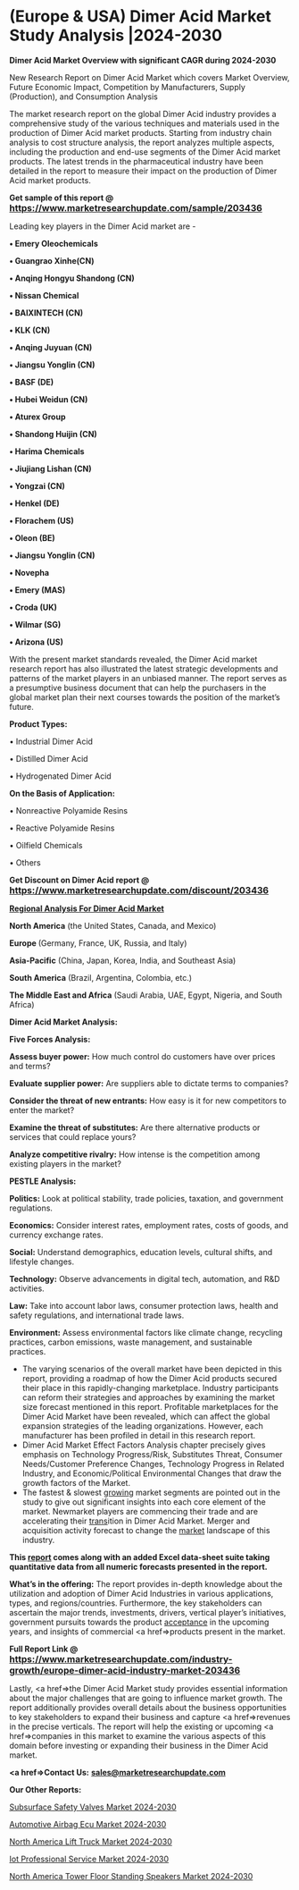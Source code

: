 # (Europe & USA) Dimer Acid Market Study Analysis |2024-2030

<strong>Dimer Acid Market Overview with significant CAGR during 2024-2030</strong>

New Research Report on Dimer Acid Market which covers Market Overview, Future Economic Impact, Competition by Manufacturers, Supply (Production), and Consumption Analysis

The market research report on the global Dimer Acid industry provides a comprehensive study of the various techniques and materials used in the production of Dimer Acid market products. Starting from industry chain analysis to cost structure analysis, the report analyzes multiple aspects, including the production and end-use segments of the Dimer Acid market products. The latest trends in the pharmaceutical industry have been detailed in the report to measure their impact on the production of Dimer Acid market products.

<strong>Get sample of this report @ <a href=https://www.marketresearchupdate.com/sample/203436><font size=3 color=#0000ff>https://www.marketresearchupdate.com/sample/203436</font></a></strong>

Leading key players in the Dimer Acid market are -

<strong>• Emery Oleochemicals

• Guangrao Xinhe(CN)

• Anqing Hongyu Shandong (CN)

• Nissan Chemical

• BAIXINTECH (CN)

• KLK (CN)

• Anqing Juyuan (CN)

• Jiangsu Yonglin (CN)

• BASF (DE)

• Hubei Weidun (CN)

• Aturex Group

• Shandong Huijin (CN)

• Harima Chemicals

• Jiujiang Lishan (CN)

• Yongzai (CN)

• Henkel (DE)

• Florachem (US)

• Oleon (BE)

• Jiangsu Yonglin (CN)

• Novepha

• Emery (MAS)

• Croda (UK)

• Wilmar (SG)

• Arizona (US)</strong>

With the present market standards revealed, the Dimer Acid market research report has also illustrated the latest strategic developments and patterns of the market players in an unbiased manner. The report serves as a presumptive business document that can help the purchasers in the global market plan their next courses towards the position of the market’s future.

<strong>Product Types:</strong>

• Industrial Dimer Acid

• Distilled Dimer Acid

• Hydrogenated Dimer Acid

<strong>On the Basis of Application:</strong>

• Nonreactive Polyamide Resins

• Reactive Polyamide Resins

• Oilfield Chemicals

• Others

<strong>Get Discount on Dimer Acid report @ <a href=https://www.marketresearchupdate.com/discount/203436><font size=3 color=#0000ff>https://www.marketresearchupdate.com/discount/203436</font></a></strong>

<strong><u><b>Regional Analysis For Dimer Acid Market</b></u></strong>

<strong><b>North America</b></strong> (the United States, Canada, and Mexico)

<strong><b>Europe </b></strong>(Germany, France, UK, Russia, and Italy)

<strong><b>Asia-Pacific</b></strong> (China, Japan, Korea, India, and Southeast Asia)

<strong><b>South America</b></strong> (Brazil, Argentina, Colombia, etc.)

<strong><b>The Middle East and Africa</b></strong> (Saudi Arabia, UAE, Egypt, Nigeria, and South Africa)

<strong>Dimer Acid Market Analysis:</strong>

<strong>Five Forces Analysis:</strong>

<strong>Assess buyer power:</strong> How much control do customers have over prices and terms?

<strong>Evaluate supplier power:</strong> Are suppliers able to dictate terms to companies?

<strong>Consider the threat of new entrants:</strong> How easy is it for new competitors to enter the market?

<strong>Examine the threat of substitutes:</strong> Are there alternative products or services that could replace yours?

<strong>Analyze competitive rivalry:</strong> How intense is the competition among existing players in the market?

<strong>PESTLE Analysis:</strong>

<strong>Politics:</strong> Look at political stability, trade policies, taxation, and government regulations.

<strong>Economics:</strong> Consider interest rates, employment rates, costs of goods, and currency exchange rates.

<strong>Social:</strong> Understand demographics, education levels, cultural shifts, and lifestyle changes.

<strong>Technology:</strong> Observe advancements in digital tech, automation, and R&D activities.

<strong>Law:</strong> Take into account labor laws, consumer protection laws, health and safety regulations, and international trade laws.

<strong>Environment:</strong> Assess environmental factors like climate change, recycling practices, carbon emissions, waste management, and sustainable practices.

<ul>
  <li>The varying scenarios of the overall market have been depicted in this report, providing a roadmap of how the Dimer Acid products secured their place in this rapidly-changing marketplace. Industry participants can reform their strategies and approaches by examining the market size forecast mentioned in this report. Profitable marketplaces for the Dimer Acid Market have been revealed, which can affect the global expansion strategies of the leading organizations. However, each manufacturer has been profiled in detail in this research report.</li>
  <li>Dimer Acid Market Effect Factors Analysis chapter precisely gives emphasis on Technology Progress/Risk, Substitutes Threat, Consumer Needs/Customer Preference Changes, Technology Progress in Related Industry, and Economic/Political Environmental Changes that draw the growth factors of the Market.</li>
  <li>The fastest &amp; slowest <a href=ASDF991299>growing</a> market segments are pointed out in the study to give out significant insights into each core element of the market. Newmarket players are commencing their trade and are accelerating their <a href=>trans</a>ition in Dimer Acid Market. Merger and acquisition activity forecast to change the <a href=>market</a> landscape of this industry.</li>
</ul>
<strong>This <a href=>report</a> comes along with an added Excel data-sheet suite taking quantitative data from all numeric forecasts presented in the report.</strong>

<strong>What’s in the offering:</strong> The report provides in-depth knowledge about the utilization and adoption of Dimer Acid Industries in various applications, types, and regions/countries. Furthermore, the key stakeholders can ascertain the major trends, investments, drivers, vertical player’s initiatives, government pursuits towards the product <a href=ASDF881288>acceptance</a> in the upcoming years, and insights of commercial <a href=>products</a> present in the market.

<strong>Full Report Link @ <a href=https://www.marketresearchupdate.com/industry-growth/europe-dimer-acid-industry-market-203436><font size=3 color=#0000ff>https://www.marketresearchupdate.com/industry-growth/europe-dimer-acid-industry-market-203436</font></a></strong>

Lastly, <a href=>the</a> Dimer Acid Market study provides essential information about the major challenges that are going to influence market growth. The report additionally provides overall details about the business opportunities to key stakeholders to expand their business and capture <a href=>revenues</a> in the precise verticals. The report will help the existing or upcoming <a href=>companies</a> in this market to examine the various aspects of this domain before investing or expanding their business in the Dimer Acid market.

<strong><a href=><strong>Contact Us:</strong></a></strong>
<strong>sales@marketresearchupdate.com</strong>

<strong>Our Other Reports:</strong>

<a href=https://www.linkedin.com/pulse/subsurface-safety-valves-market-size-set-grow>Subsurface Safety Valves Market 2024-2030</a>

<a href=https://www.linkedin.com/pulse/automotive-airbag-ecu-market-outlooks-2023-size>Automotive Airbag Ecu Market 2024-2030</a>

<a href=https://www.linkedin.com/pulse/north-america-lift-truck-market-2023-2030-growth>North America Lift Truck Market 2024-2030</a>

<a href=https://www.linkedin.com/pulse/iot-professional-service-market-2023-statistics-g7amf/>Iot Professional Service Market 2024-2030</a>

<a href=https://www.linkedin.com/pulse/north-america-tower-floor-standing-speakers-market-s5vsf/>North America Tower Floor Standing Speakers Market 2024-2030</a>

